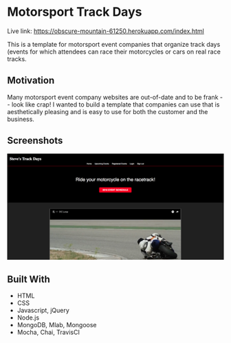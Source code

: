# Motorsport Track Days

Live link: https://obscure-mountain-61250.herokuapp.com/index.html

This is a template for motorsport event companies that organize track days (events for which attendees can race their motorcycles or cars on real race tracks. 

## Motivation
Many motorsport event company websites are out-of-date and to be frank -- look like crap! I wanted to build a template that companies can use that is aesthetically pleasing and is easy to use for both the customer and the business. 


## Screenshots

![screenshot](screenshot.png)

## Built With

* HTML
* CSS
* Javascript, jQuery
* Node.js 
* MongoDB, Mlab, Mongoose
* Mocha, Chai, TravisCI 
